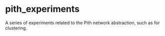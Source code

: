 # pith_experiments
A series of experiments related to the Pith network abstraction, such as for clustering.
